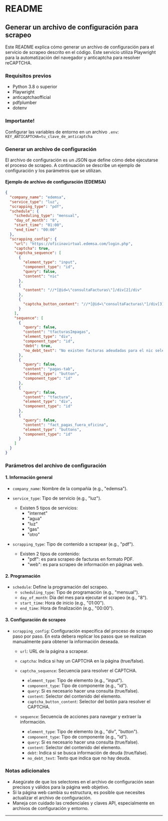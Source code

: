 # README

## Generar un archivo de configuración para scrapeo

Este README explica cómo generar un archivo de configuración para el servicio de scrapeo descrito en el código. Este servicio utiliza Playwright para la automatización del navegador y anticaptcha para resolver reCAPTCHA.

### Requisitos previos

- Python 3.8 o superior
- Playwright
- anticaptchaofficial
- pdfplumber
- dotenv

### Importante!
Configurar las variables de entorno en un archivo `.env`:
    ```
    KEY_ANTICAPTCHA=tu_clave_de_anticaptcha
    ```

### Generar un archivo de configuración

El archivo de configuración es un JSON que define cómo debe ejecutarse el proceso de scrapeo. A continuación se describe un ejemplo de configuración y los parámetros que se utilizan.

#### Ejemplo de archivo de configuración (EDEMSA)

```json
{
  "company_name": "edemsa",
  "service_type": "luz",
  "scrapping_type": "pdf",
  "schedule": {
    "scheduling_type": "mensual",
    "day_of_month": "8",
    "start_time": "01:00",
    "end_time": "00:00"
  },
  "scrapping_config": {
    "url": "https://oficinavirtual.edemsa.com/login.php",
    "captcha": true,
    "captcha_sequence": [
      {
        "element_type": "input",
        "component_type": "id",
        "query": false,
        "content": "nic"
      },
      {
        "content": "//*[@id=\"consultaFacturas\"]/div[2]/div"
      },
      {
        "captcha_button_content": "//*[@id=\"consultaFacturas\"]/div[3]/button"
      }
    ],
    "sequence": [
      {
        "query": false,
        "content": "tfacturasImpagas",
        "element_type": "div",
        "component_type": "id",
        "debt": true,
        "no_debt_text": "No existen facturas adeudadas para el nic seleccionado."
      },
      {
        "query": false,
        "content": "pagas-tab",
        "element_type": "button",
        "component_type": "id"
      },
      {
        "query": false,
        "content": "tfactura",
        "element_type": "div",
        "component_type": "id"
      },
      {
        "query": false,
        "content": "fact_pagas_fuera_oficina",
        "element_type": "buttons",
        "component_type": "id"
      }
    ]
  }
}
```

### Parámetros del archivo de configuración

#### 1. Información general

- `company_name`: Nombre de la compañía (e.g., "edemsa").
- `service_type`: Tipo de servicio (e.g., "luz"). 
    - Existen 5 tipos de servicios:
        - "internet"
        - "agua"
        - "luz"
        - "gas"
        - "otro"

- `scrapping_type`: Tipo de contenido a scrapear (e.g., "pdf").
    - Existen 2 tipos de contenido:
        - "pdf": es para scrapeo de facturas en formato PDF.
        - "web": es para scrapeo de información en páginas web.

#### 2. Programación

- `schedule`: Define la programación del scrapeo.
  - `scheduling_type`: Tipo de programación (e.g., "mensual").
  - `day_of_month`: Día del mes para ejecutar el scrapeo (e.g., "8").
  - `start_time`: Hora de inicio (e.g., "01:00").
  - `end_time`: Hora de finalización (e.g., "00:00").

#### 3. Configuración de scrapeo

- `scrapping_config`: Configuración específica del proceso de scrapeo paso por paso. En esta debera replicar los pasos que se realizan manualmente para obtener la información deseada.

  - `url`: URL de la página a scrapear.
  - `captcha`: Indica si hay un CAPTCHA en la página (true/false).
  - `captcha_sequence`: Secuencia para resolver el CAPTCHA.
    - `element_type`: Tipo de elemento (e.g., "input").
    - `component_type`: Tipo de componente (e.g., "id").
    - `query`: Si es necesario hacer una consulta (true/false).
    - `content`: Selector del contenido del elemento.
    - `captcha_button_content`: Selector del botón para resolver el CAPTCHA.

  - `sequence`: Secuencia de acciones para navegar y extraer la información.
    - `element_type`: Tipo de elemento (e.g., "div", "button").
    - `component_type`: Tipo de componente (e.g., "id").
    - `query`: Si es necesario hacer una consulta (true/false).
    - `content`: Selector del contenido del elemento.
    - `debt`: Indica si se busca información de deuda (true/false).
    - `no_debt_text`: Texto que indica que no hay deuda.

### Notas adicionales

- Asegúrate de que los selectores en el archivo de configuración sean precisos y válidos para la página web objetivo.
- Si la página web cambia su estructura, es posible que necesites actualizar el archivo de configuración.
- Maneja con cuidado las credenciales y claves API, especialmente en archivos de configuración y entorno.

---